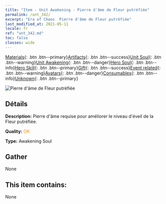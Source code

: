 ```yaml
---
title: "Item - Unit Awakening - Pierre d'âme de Fleur putréfiée"
permalink: /unt_342/
excerpt: "Era of Chaos  Pierre d'âme de Fleur putréfiée"
last_modified_at: 2021-05-11
locale: fr
ref: "unt_342.md"
toc: false
classes: wide
---
```

 [Materials](/ItemsFR/){: .btn .btn--primary}[Artifacts](/ItemsFR/Artifacts/){: .btn .btn--success}[Unit Soul](/ItemsFR/UnitSoul/){: .btn .btn--warning}[Unit Awakening](/ItemsFR/UnitAwakening/){: .btn .btn--danger}[Hero Soul](/ItemsFR/HeroSoul/){: .btn .btn--info}[Hero Skill](/ItemsFR/HeroSkill/){: .btn .btn--primary}[Gift](/ItemsFR/Gift/){: .btn .btn--success}[Event related](/ItemsFR/Events/){: .btn .btn--warning}[Avatars](/ItemsFR/Avatars/){: .btn .btn--danger}[Consumables](/ItemsFR/Consumables/){: .btn .btn--info}[Unknown](/ItemsFR/Unknown/){: .btn .btn--primary}

 ![Pierre d'âme de Fleur putréfiée](/images/u/tia_dufengcao.jpg)

## Détails
 **Description:** Pierre d'âme requise pour améliorer le niveau d'éveil de la Fleur putréfiée.

 **Quality:** <span style="color: #FF8C00">OK</span>

 **Type:** Awakening Soul

## Gather

  None

## This item contains:

  None

